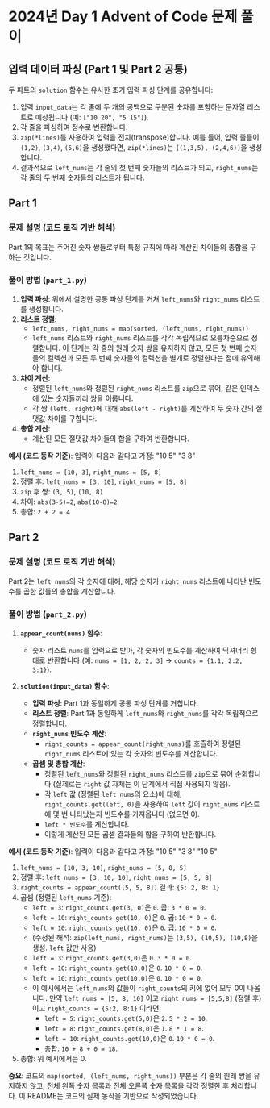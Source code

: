 # 2024년 Day 1 Advent of Code 문제 풀이

## 입력 데이터 파싱 (Part 1 및 Part 2 공통)

두 파트의 `solution` 함수는 유사한 초기 입력 파싱 단계를 공유합니다:

1.  입력 `input_data`는 각 줄에 두 개의 공백으로 구분된 숫자를 포함하는 문자열 리스트로 예상됩니다 (예: `["10 20", "5 15"]`).
2.  각 줄을 파싱하여 정수로 변환합니다.
3.  `zip(*lines)`를 사용하여 입력을 전치(transpose)합니다. 예를 들어, 입력 줄들이 `(1,2)`, `(3,4)`, `(5,6)`을 생성했다면, `zip(*lines)`는 `[(1,3,5), (2,4,6)]`을 생성합니다.
4.  결과적으로 `left_nums`는 각 줄의 첫 번째 숫자들의 리스트가 되고, `right_nums`는 각 줄의 두 번째 숫자들의 리스트가 됩니다.

## Part 1

### 문제 설명 (코드 로직 기반 해석)

Part 1의 목표는 주어진 숫자 쌍들로부터 특정 규칙에 따라 계산된 차이들의 총합을 구하는 것입니다.

### 풀이 방법 (`part_1.py`)

1.  **입력 파싱**: 위에서 설명한 공통 파싱 단계를 거쳐 `left_nums`와 `right_nums` 리스트를 생성합니다.
2.  **리스트 정렬**:
    *   `left_nums, right_nums = map(sorted, (left_nums, right_nums))`
    *   `left_nums` 리스트와 `right_nums` 리스트를 각각 독립적으로 오름차순으로 정렬합니다. 이 단계는 각 줄의 원래 숫자 쌍을 유지하지 않고, 모든 첫 번째 숫자들의 컬렉션과 모든 두 번째 숫자들의 컬렉션을 별개로 정렬한다는 점에 유의해야 합니다.
3.  **차이 계산**:
    *   정렬된 `left_nums`와 정렬된 `right_nums` 리스트를 `zip`으로 묶어, 같은 인덱스에 있는 숫자들끼리 쌍을 이룹니다.
    *   각 쌍 `(left, right)`에 대해 `abs(left - right)`를 계산하여 두 숫자 간의 절댓값 차이를 구합니다.
4.  **총합 계산**:
    *   계산된 모든 절댓값 차이들의 합을 구하여 반환합니다.

**예시 (코드 동작 기준)**:
입력이 다음과 같다고 가정:
"10 5"
"3 8"

1.  `left_nums = [10, 3]`, `right_nums = [5, 8]`
2.  정렬 후: `left_nums = [3, 10]`, `right_nums = [5, 8]`
3.  `zip` 후 쌍: `(3, 5)`, `(10, 8)`
4.  차이: `abs(3-5)=2`, `abs(10-8)=2`
5.  총합: `2 + 2 = 4`

## Part 2

### 문제 설명 (코드 로직 기반 해석)

Part 2는 `left_nums`의 각 숫자에 대해, 해당 숫자가 `right_nums` 리스트에 나타난 빈도수를 곱한 값들의 총합을 계산합니다.

### 풀이 방법 (`part_2.py`)

1.  **`appear_count(nums)` 함수**:
    *   숫자 리스트 `nums`를 입력으로 받아, 각 숫자의 빈도수를 계산하여 딕셔너리 형태로 반환합니다 (예: `nums = [1, 2, 2, 3]` -> `counts = {1:1, 2:2, 3:1}`).

2.  **`solution(input_data)` 함수**:
    *   **입력 파싱**: Part 1과 동일하게 공통 파싱 단계를 거칩니다.
    *   **리스트 정렬**: Part 1과 동일하게 `left_nums`와 `right_nums`를 각각 독립적으로 정렬합니다.
    *   **`right_nums` 빈도수 계산**:
        *   `right_counts = appear_count(right_nums)`를 호출하여 정렬된 `right_nums` 리스트에 있는 각 숫자의 빈도수를 계산합니다.
    *   **곱셈 및 총합 계산**:
        *   정렬된 `left_nums`와 정렬된 `right_nums` 리스트를 `zip`으로 묶어 순회합니다 (실제로는 `right` 값 자체는 이 단계에서 직접 사용되지 않음).
        *   각 `left` 값 (정렬된 `left_nums`의 요소)에 대해, `right_counts.get(left, 0)`을 사용하여 `left` 값이 `right_nums` 리스트에 몇 번 나타났는지 빈도수를 가져옵니다 (없으면 0).
        *   `left * 빈도수`를 계산합니다.
        *   이렇게 계산된 모든 곱셈 결과들의 합을 구하여 반환합니다.

**예시 (코드 동작 기준)**:
입력이 다음과 같다고 가정:
"10 5"
"3 8"
"10 5"

1.  `left_nums = [10, 3, 10]`, `right_nums = [5, 8, 5]`
2.  정렬 후: `left_nums = [3, 10, 10]`, `right_nums = [5, 5, 8]`
3.  `right_counts = appear_count([5, 5, 8])` 결과: `{5: 2, 8: 1}`
4.  곱셈 (정렬된 `left_nums` 기준):
    *   `left = 3`: `right_counts.get(3, 0)`은 `0`. 곱: `3 * 0 = 0`.
    *   `left = 10`: `right_counts.get(10, 0)`은 `0`. 곱: `10 * 0 = 0`.
    *   `left = 10`: `right_counts.get(10, 0)`은 `0`. 곱: `10 * 0 = 0`.
    *   (수정된 해석: `zip(left_nums, right_nums)`는 `(3,5), (10,5), (10,8)`을 생성. `left` 값만 사용)
    *   `left = 3`: `right_counts.get(3,0)`은 `0`. `3 * 0 = 0`.
    *   `left = 10`: `right_counts.get(10,0)`은 `0`. `10 * 0 = 0`.
    *   `left = 10`: `right_counts.get(10,0)`은 `0`. `10 * 0 = 0`.
    *   이 예시에서는 `left_nums`의 값들이 `right_counts`의 키에 없어 모두 0이 나옵니다. 만약 `left_nums = [5, 8, 10]` 이고 `right_nums = [5,5,8]` (정렬 후) 이고 `right_counts = {5:2, 8:1}` 이라면:
        *   `left = 5`: `right_counts.get(5,0)`은 `2`. `5 * 2 = 10`.
        *   `left = 8`: `right_counts.get(8,0)`은 `1`. `8 * 1 = 8`.
        *   `left = 10`: `right_counts.get(10,0)`은 `0`. `10 * 0 = 0`.
        *   총합: `10 + 8 + 0 = 18`.
5.  총합: 위 예시에서는 0.

**중요**: 코드의 `map(sorted, (left_nums, right_nums))` 부분은 각 줄의 원래 쌍을 유지하지 않고, 전체 왼쪽 숫자 목록과 전체 오른쪽 숫자 목록을 각각 정렬한 후 처리합니다. 이 README는 코드의 실제 동작을 기반으로 작성되었습니다.